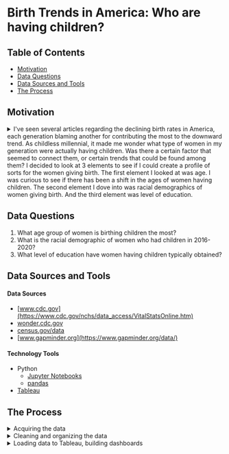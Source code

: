 # Birth Trends in America: Who are having children?

## Table of Contents
* [Motivation](#Motivation)
* [Data Questions](#Data-Questions)
* [Data Sources and Tools](#Data-Sources-and-Tools)
* [The Process](#The-Process)


## Motivation
<details>
  <summary> I've seen several articles regarding the declining birth rates in America, each generation blaming  another for contributing the most to the downward trend. As childless millennial, it made me wonder what type of women in my generation were actually having children. Was there a certain factor that seemed to connect them, or certain trends that could be found among them?
  I decided to look at 3 elements to see if I could create a profile of sorts for the women giving birth. The first element I looked at was age. I was curious to see if there has been a shift in the ages of women having children. The second element I dove into was racial demographics of women giving birth. And the third element was level of education.
</details>

## Data Questions
1. What age group of women is birthing children the most?
2. What is the racial demographic of women who had children in 2016-2020?
3. What level of education have women having children typically obtained?

## Data Sources and Tools
#### Data Sources
* [www.cdc.gov](https://www.cdc.gov/nchs/data_access/VitalStatsOnline.htm)
* [wonder.cdc.gov](https://wonder.cdc.gov/natality-current.html)
* [census.gov/data](https://data.census.gov/)
* [www.gapminder.org](https://www.gapminder.org/data/)


#### Technology Tools
* Python
  * [Jupyter Notebooks](https://jupyter.org/)
  * [pandas](https://pandas.pydata.org/)
* [Tableau](https://www.tableau.com/)


## The Process
<details>
  <summary>Acquiring the data</summary>
Finding the data was a journey in it's own right. While looking through the CDC's data I stumbled upon some huge data sets early on in my search that included a lot of information for each birth that took place in the U.S. Each year had over 3 million rows. I wasn't sure this was what I was looking for but knew that there was such good information provided I didn't want to pass it up. Pulling in this data provided a challenge because it was so large. The data was in a different format and I had to decipher which lines/characters corresponded with each column. But this challenge meant I was able to pull straight into Python only the columns I wanted which slimmed down my data set a little.
I then moved onto finding some really good social indicators (level of educational attainment, racial demographics, and poverty) data from the census. I knew this would be important to have to answer the questions I set out to. This data wasn't as cumbersome as the CDC data but did need some cleaning.
The last set of data I found on gapminder wasn't everything I hoped it would be but did provide me with a lot of good information to create my birth rate map. And I was able to pull what I needed from it.
</details>

<details>
  <summary>Cleaning and organizing the data</summary>
Organizing the CDC data was important because it was such a large data set. I was able to pull what I needed in order to aggregate the data, which then allowed me to get a better picture of what I was working with.
Cleaning the census data was also very important, after pulling it in I realized that there were several strings that needed to be organized and transposed in order to get a cohesive table to work with.
</details>

<details>
  <summary>Loading data to Tableau, building dashboards</summary>
I initially created visualizations in Python and put them in a PowerPoint but decided to create a Tableau story instead. I felt Tableau would provide a cleaner more uniform presentation. So what I did to pivot was pull the tables I created for the Python graphs and pulled them directly into Tableau. This created some issues such as the data not connecting but I was able to resolve most of them.
</details>

